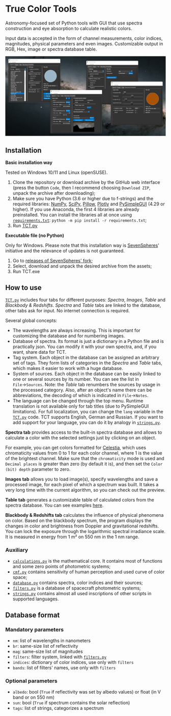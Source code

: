 # True Color Tools
Astronomy-focused set of Python tools with GUI that use spectra construction and eye absorption to calculate realistic colors.

Input data is accepted in the form of channel measurements, color indices, magnitudes, physical parameters and even images.
Customizable output in RGB, Hex, image or spectra database table.

![TCT preview](ViewMe.png)


## Installation

**Basic installation way**

Tested on Windows 10/11 and Linux (openSUSE).

1. Clone the repository or download archive by the GitHub web interface (press the button `Code`, then I recommend choosing `Download ZIP`, unpack the archive after downloading);
2. Make sure you have Python (3.6 or higher due to f-strings) and the required libraries: [NumPy](https://numpy.org/), [SciPy](https://www.scipy.org/), [Pillow](https://pillow.readthedocs.io/), [Plotly](https://plotly.com/python/) and [PySimpleGUI](https://pysimplegui.readthedocs.io/) (4.29 or higher). If you use Anaconda, the first 4 libraries are already preinstalled. You can install the libraries all at once using [`requirements.txt`](requirements.txt): `python -m pip install -r requirements.txt`;
3. Run [TCT.py](Scripts/TCT.py)

**Executable file (no Python)**

Only for Windows. Please note that this installation way is [SevenSpheres](https://github.com/SevenSpheres)' initiative and the relevance of updates is not guaranteed.

1. Go to [releases of SevenSpheres' fork](https://github.com/SevenSpheres/TrueColorTools/releases);
1. Select, download and unpack the desired archive from the assets;
1. Run TCT.exe


## How to use

[`TCT.py`](Scripts/TCT.py) includes four tabs for different purposes: *Spectra*, *Images*, *Table* and *Blackbody & Redshifts*. *Spectra* and *Table* tabs are linked to the database, other tabs ask for input. No internet connection is required.

Several global concepts:
- The wavelengths are always increasing. This is important for customizing the database and for numbering images.
- Database of spectra. Its format is just a dictionary in a Python file and is practically json. You can modify it with your own spectra, and, if you want, share data for TCT.
- Tag system. Each object in the database can be assigned an arbitrary set of tags. They form lists of categories in the *Spectra* and *Table* tabs, which makes it easier to work with a huge database.
- System of sources. Each object in the database can be easily linked to one or several sources by its number. You can see the list in `File`→`Sources`. Note: the *Table* tab renumbers the sources by usage in the processed category. Also, after an object's name there can be abbreviations, the decoding of which is indicated in `File`→`Notes`.
- The language can be changed through the top menu. Runtime translation is not available only for tab titles (due to PySimpleGUI limitations). For full localization, you can change the `lang` variable in the [`TCT.py`](Scripts/TCT.py) code. TCT supports English, German and Russian. If you want to add support for your language, you can do it by analogy in [`strings.py`](Scripts/strings.py).

**Spectra tab** provides access to the built-in spectra database and allows to calculate a color with the selected settings just by clicking on an object.

For example, you can get colors formatted for [Celestia](https://github.com/CelestiaProject/Celestia), which uses chromaticity values from 0 to 1 for each color channel, where 1 is the value of the brightest channel. Make sure that the `chromaticity` mode is used and `Decimal places` is greater than zero (by default it is), and then set the `Color (bit) depth` parameter to zero.

**Images tab** allows you to load image(s), specify wavelengths and save a processed image, for each pixel of which a spectrum was built. It takes a very long time with the current algorithm, so you can check out the preview.

**Table tab** generates a customizable table of calculated colors from the spectra database. You can see examples [here](Tables/).

**Blackbody & Redshifts tab** calculates the influence of physical phenomena on color. Based on the blackbody spectrum, the program displays the changes in color and brightness from Doppler and gravitational redshifts. You can lock the exposure through the logarithmic spectral irradiance scale. It is measured in energy from 1 m² on 550 nm in the 1 nm range.


### Auxiliary
- [`calculations.py`](Scripts/calculations.py) is the mathematical core. It contains most of functions and some zero points of photometric systems;
- [`cmf.py`](Scripts/cmf.py) contains sensitivity of human perception and used curve of color space;
- [`database.py`](Scripts/database.py) contains spectra, color indices and their sources;
- [`filters.py`](Scripts/filters.py) is a database of spacecraft photometric systems;
- [`strings.py`](Scripts/strings.py) contains almost all used inscriptions of other scripts in supported languages.


## Database format

### Mandatory parameters
- `nm`: list of wavelengths in nanometers
- `br`: same-size list of reflectivity
- `mag`: same-size list of magnitudes
- `filters`: filter system, linked with [`filters.py`](Scripts/filters.py)
- `indices`: dictionary of color indices, use only with `filters`
- `bands`: list of filters' names, use only with `filters`

### Optional parameters
- `albedo`: bool (`True` if reflectivity was set by albedo values) or float (in V band or on 550 nm)
- `sun`: bool (`True` if spectrum contains the solar reflection)
- `tags`: list of strings, categorizes a spectrum
